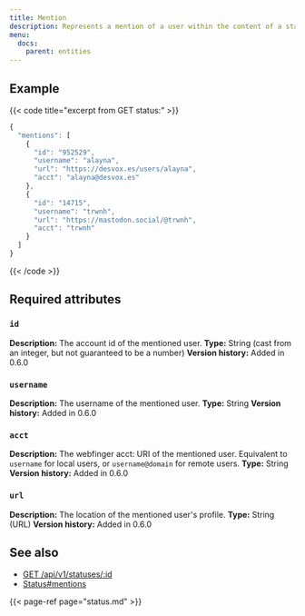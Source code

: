 ```yaml
---
title: Mention
description: Represents a mention of a user within the content of a status.
menu:
  docs:
    parent: entities
---
```


## Example

{{< code title="excerpt from GET status:" >}}
```javascript
{
  "mentions": [
    {
      "id": "952529",
      "username": "alayna",
      "url": "https://desvox.es/users/alayna",
      "acct": "alayna@desvox.es"
    },
    {
      "id": "14715",
      "username": "trwnh",
      "url": "https://mastodon.social/@trwnh",
      "acct": "trwnh"
    }
  ]
}
```
{{< /code >}}

## Required attributes

### `id` <a id="id"></a>

**Description:** The account id of the mentioned user.
**Type:** String \(cast from an integer, but not guaranteed to be a number\)
**Version history:** Added in 0.6.0

### `username` <a id="username"></a>

**Description:** The username of the mentioned user.
**Type:** String
**Version history:** Added in 0.6.0

### `acct` <a id="acct"></a>

**Description:** The webfinger acct: URI of the mentioned user. Equivalent to `username` for local users, or `username@domain` for remote users.
**Type:** String
**Version history:** Added in 0.6.0

### `url` <a id="url"></a>

**Description:** The location of the mentioned user's profile.
**Type:** String \(URL\)
**Version history:** Added in 0.6.0

## See also

* [GET /api/v1/statuses/:id](../methods/statuses/#view-specific-status)
* [Status\#mentions](status.md#mentions)

{{< page-ref page="status.md" >}}



